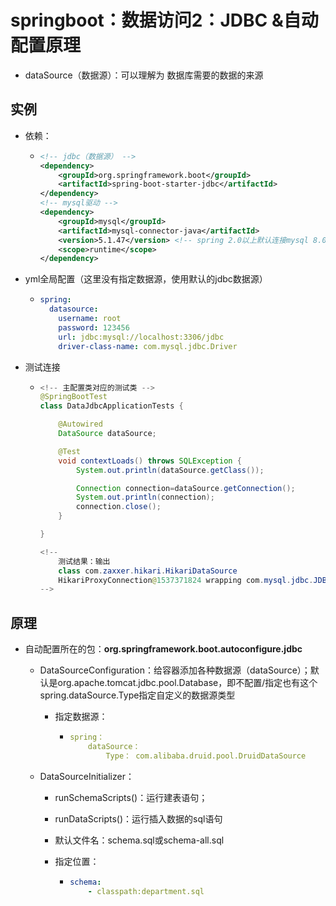 # springboot：数据访问2：JDBC &自动配置原理



* dataSource（数据源）：可以理解为 数据库需要的数据的来源



## 实例

* 依赖：

  * ```xml
    <!-- jdbc（数据源） -->
    <dependency>
        <groupId>org.springframework.boot</groupId>
        <artifactId>spring-boot-starter-jdbc</artifactId>
    </dependency>
    <!-- mysql驱动 -->
    <dependency>
        <groupId>mysql</groupId>
        <artifactId>mysql-connector-java</artifactId>
        <version>5.1.47</version> <!-- spring 2.0以上默认连接mysql 8.0；因为本机上是mysql 5； 所以会报错“时区错误”；覆盖默认mysql版本就行了  -->
        <scope>runtime</scope>
    </dependency>
    ```



* yml全局配置（这里没有指定数据源，使用默认的jdbc数据源）

  * ```yml
    spring:
      datasource:
        username: root
        password: 123456
        url: jdbc:mysql://localhost:3306/jdbc
        driver-class-name: com.mysql.jdbc.Driver
    ```



* 测试连接

  * ```java
    <!-- 主配置类对应的测试类 -->
    @SpringBootTest
    class DataJdbcApplicationTests {
    
        @Autowired
        DataSource dataSource;
    
        @Test
        void contextLoads() throws SQLException {
            System.out.println(dataSource.getClass());
    
            Connection connection=dataSource.getConnection();
            System.out.println(connection);
            connection.close();
        }
    
    }
    
    <!--
        测试结果：输出
        class com.zaxxer.hikari.HikariDataSource
        HikariProxyConnection@1537371824 wrapping com.mysql.jdbc.JDBC4Connection@435e60ff
    -->
    ```



## 原理

* 自动配置所在的包：**org.springframework.boot.autoconfigure.jdbc**

  * DataSourceConfiguration：给容器添加各种数据源（dataSource）；默认是org.apache.tomcat.jdbc.pool.Database，即不配置/指定也有这个spring.dataSource.Type指定自定义的数据源类型

    * 指定数据源：

      * ```yml
        spring：
        	dataSource：
        		Type： com.alibaba.druid.pool.DruidDataSource
        ```

  * DataSourceInitializer：

    * runSchemaScripts()：运行建表语句；

    * runDataScripts()：运行插入数据的sql语句

    * 默认文件名：schema.sql或schema-all.sql

    * 指定位置：

      * ```yml
        schema:
        	- classpath:department.sql
        ```